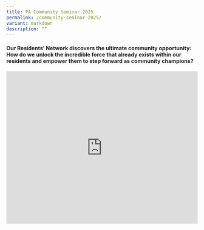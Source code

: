 ```yaml
---
title: PA Community Seminar 2025
permalink: /community-seminar-2025/
variant: markdown
description: ""
---
```

<h4>Our Residents’ Network discovers the ultimate community opportunity: How do we unlock the incredible force that already exists within our residents and empower them to step forward as community champions?</h4>
<h4></h4>

<div style="position:relative; padding-bottom:80%; height:0; overflow:hidden; max-width:100%;">
  <iframe allowfullscreen="" frameborder="0" style="position:absolute; top:0; left:0; width:100%; height:100%;" src="https://player.vimeo.com/video/1124715983?h=ebc47835f3&amp;badge=0&amp;autopause=0&amp;player_id=0&amp;app_id=58479">
  </iframe>
</div>
